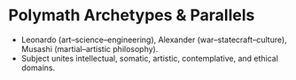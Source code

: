 # Polymath Archetypes & Parallels

- Leonardo (art–science–engineering), Alexander (war–statecraft–culture), Musashi (martial–artistic philosophy).
- Subject unites intellectual, somatic, artistic, contemplative, and ethical domains.
